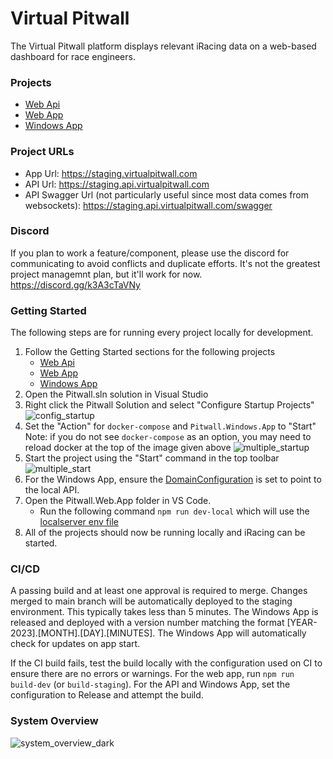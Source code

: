 # Virtual Pitwall

The Virtual Pitwall platform displays relevant iRacing data on a web-based dashboard for race engineers.

### Projects

- [Web Api](Pitwall.Server.Api/)
- [Web App](Pitwall.Web.App/)
- [Windows App](Pitwall.Windows.App/)

### Project URLs

- App Url: https://staging.virtualpitwall.com
- API Url: https://staging.api.virtualpitwall.com
- API Swagger Url (not particularly useful since most data comes from websockets): https://staging.api.virtualpitwall.com/swagger

### Discord

If you plan to work a feature/component, please use the discord for communicating to avoid conflicts and duplicate efforts. It's not the greatest project managemnt plan, but it'll work for now. https://discord.gg/k3A3cTaVNy

### Getting Started

The following steps are for running every project locally for development.

1. Follow the Getting Started sections for the following projects
    - [Web Api](Pitwall.Server.Api/)
    - [Web App](Pitwall.Web.App/)
    - [Windows App](Pitwall.Windows.App/)
2. Open the Pitwall.sln solution in Visual Studio
3. Right click the Pitwall Solution and select "Configure Startup Projects"
![config_startup](https://github.com/kart7990/virtualpitwall/assets/15096469/90670655-f163-48ed-81cb-a73bed78613d)
4. Set the "Action" for `docker-compose` and `Pitwall.Windows.App` to "Start"
Note: if you do not see `docker-compose` as an option, you may need to reload docker at the top of the image given above
![multiple_startup](https://github.com/kart7990/virtualpitwall/assets/15096469/5ca89352-44c3-4c58-86c6-95bef2415839)
5. Start the project using the "Start" command in the top toolbar
![multiple_start](https://github.com/kart7990/virtualpitwall/assets/15096469/812efef8-2632-4121-b823-29ee2680533e)
6. For the Windows App, ensure the [DomainConfiguration](Pitwall.Windows.App/Config/DomainConfiguration.cs) is set to point to the local API.
7. Open the Pitwall.Web.App folder in VS Code.
    - Run the following command `npm run dev-local` which will use the [localserver env file](Pitwall.Web.App/env/env-development-localserver.json)
8. All of the projects should now be running locally and iRacing can be started.

### CI/CD

A passing build and at least one approval is required to merge. Changes merged to main branch will be automatically deployed to the staging environment. This typically takes less than 5 minutes. The Windows App is released and deployed with a version number matching the format [YEAR-2023].[MONTH].[DAY].[MINUTES]. The Windows App will automatically check for updates on app start. 

If the CI build fails, test the build locally with the configuration used on CI to ensure there are no errors or warnings. For the web app, run `npm run build-dev` (or `build-staging`). For the API and Windows App, set the configuration to Release and attempt the build.

### System Overview

![system_overview_dark](https://github.com/kart7990/virtualpitwall/assets/15096469/61111350-1e0f-42c7-821c-b15208f0e0c4)